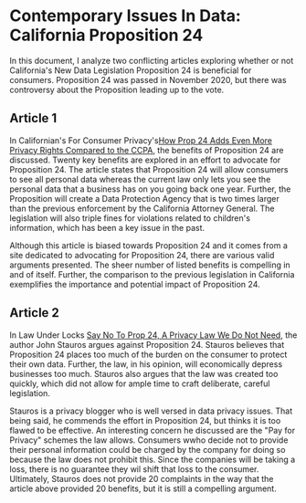 # Contemporary Issues In Data: California Proposition 24
In this document, I analyze two conflicting articles exploring whether or not California's New Data Legislation Proposition 24 is beneficial for consumers. Proposition 24 was passed in November 2020, but there was controversy about the Proposition  leading up to the vote.
## Article 1
In Californian's For Consumer Privacy's[How Prop 24 Adds Even More Privacy Rights Compared to the CCPA](https://www.caprivacy.org/how-prop-24-adds-even-more-privacy-rights-compared-to-the-ccpa/), the benefits of Proposition 24 are discussed. Twenty key benefits are explored in an effort to advocate for Proposition 24. The article states that Proposition 24 will allow consumers to see all personal data whereas the current law only lets you see the personal data that a business has on you going back one year. Further, the Proposition will create a Data Protection Agency that is two times larger than the previous enforcement by the California Attorney General. The legislation will also triple fines for violations related to children's information, which has been a key issue in the past.

Although this article is biased towards Proposition 24 and it comes from a site dedicated to advocating for Proposition 24, there are various valid arguments presented. The sheer number of listed benefits is compelling in and of itself. Further, the comparison to the previous legislation in California exemplifies the importance and potential impact of Proposition 24.

## Article 2
In Law Under Locks [Say No To Prop 24, A Privacy Law We Do Not Need](https://johnalecs.wordpress.com/2020/09/30/say-no-to-prop-24-a-privacy-law-we-do-not-need/), the author John Stauros argues against Proposition 24. Stauros believes that Proposition 24 places too much of the burden on the consumer to protect their own data. Further, the law, in his opinion, will economically depress businesses too much. Stauros also argues that the law was created too quickly, which did not allow for ample time to craft deliberate, careful legislation.

Stauros is a privacy blogger who is well versed in data privacy issues. That being said, he commends the effort in Proposition 24, but thinks it is too flawed to be effective. An interesting concern he discussed are the "Pay for Privacy" schemes the law allows. Consumers wwho decide not to provide their personal information could be charged by the company for doing so because the law does not prohibit this. Since the companies will be taking a loss, there is no guarantee they wil shift that loss to the consumer. Ultimately, Stauros does not provide 20 complaints in the way that the article above provided 20 benefits, but it is still a compelling argument.




